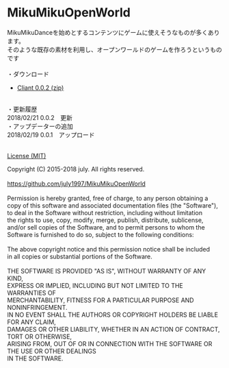# MikuMikuOpenWorld<br>
MikuMikuDanceを始めとするコンテンツにゲームに使えそうなものが多くあります。<br>
そのような既存の素材を利用し、オープンワールドのゲームを作ろうというものです<br>
<br>
・ダウンロード<br>
* [Cliant 0.0.2 (zip)](https://github.com/july1997/MikuMikuOpenWorld/releases/download/Ver0.0.2/MikuMikuOpenWorld.zip)<br>
<br>
・更新履歴<br>
 2018/02/21 0.0.2　更新<br>
 ・アップデーターの追加<br>
 2018/02/19 0.0.1　アップロード<br>
<br>

[License (MIT)](https://raw.githubusercontent.com/july1997/MikuMikuOpenWorld/master/LICENSE.txt)

Copyright (C) 2015-2018 july. All rights reserved.<br>
<br>
https://github.com/july1997/MikuMikuOpenWorld<br>
<br>
Permission is hereby granted, free of charge, to any person obtaining a<br>
copy of this software and associated documentation files (the "Software"),<br>
to deal in the Software without restriction, including without limitation<br>
the rights to use, copy, modify, merge, publish, distribute, sublicense,<br>
and/or sell copies of the Software, and to permit persons to whom the<br>
Software is furnished to do so, subject to the following conditions:<br>
<br>
The above copyright notice and this permission notice shall be included<br>
in all copies or substantial portions of the Software.<br>
<br>
THE SOFTWARE IS PROVIDED "AS IS", WITHOUT WARRANTY OF ANY KIND,<br>
EXPRESS OR IMPLIED, INCLUDING BUT NOT LIMITED TO THE WARRANTIES OF<br>
MERCHANTABILITY, FITNESS FOR A PARTICULAR PURPOSE AND NONINFRINGEMENT.<br>
IN NO EVENT SHALL THE AUTHORS OR COPYRIGHT HOLDERS BE LIABLE FOR ANY CLAIM,<br>
DAMAGES OR OTHER LIABILITY, WHETHER IN AN ACTION OF CONTRACT, TORT OR OTHERWISE,<br>
ARISING FROM, OUT OF OR IN CONNECTION WITH THE SOFTWARE OR THE USE OR OTHER DEALINGS <br>
IN THE SOFTWARE.<br>
<br>

